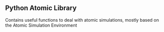 ## Python Atomic Library ##

Contains useful functions to deal with atomic simulations, mostly based on the Atomic Simulation Environment